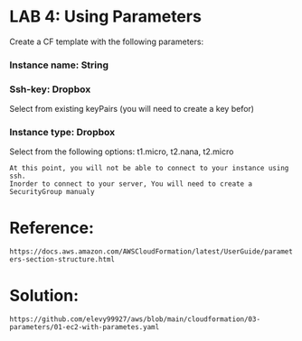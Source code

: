 # LAB 4: Using Parameters
Create a CF template with the following parameters:
### Instance name: String
### Ssh-key: Dropbox
Select from existing keyPairs (you will need to create a key befor)
### Instance type: Dropbox
Select from the following options: t1.micro, t2.nana, t2.micro

```
At this point, you will not be able to connect to your instance using ssh.
Inorder to connect to your server, You will need to create a SecurityGroup manualy
```

# Reference:
`https://docs.aws.amazon.com/AWSCloudFormation/latest/UserGuide/parameters-section-structure.html`

# Solution:
`https://github.com/elevy99927/aws/blob/main/cloudformation/03-parameters/01-ec2-with-parametes.yaml`

